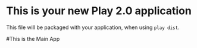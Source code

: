 This is your new Play 2.0 application
=====================================

This file will be packaged with your application, when using `play dist`.

#This is the Main App
